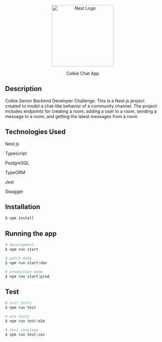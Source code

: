 <p align="center">
  <a href="http://nestjs.com/" target="blank"><img src="https://nestjs.com/img/logo-small.svg" width="200" alt="Nest Logo" /></a>
</p>

  <p align="center">Colkie Chat App</p>

## Description

Colkie Senior Backend Developer Challenge. This is a Nest.js project created to model a chat-like behavior of a community channel. The project includes endpoints for creating a room, adding a user to a room, sending a message to a room, and getting the latest messages from a room

## Technologies Used 
Nest.js

Typescript

PostgreSQL

TypeORM

Jest

Swagger
## Installation

```bash
$ npm install
```

## Running the app

```bash
# development
$ npm run start

# watch mode
$ npm run start:dev

# production mode
$ npm run start:prod
```

## Test

```bash
# unit tests
$ npm run test

# e2e tests
$ npm run test:e2e

# test coverage
$ npm run test:cov
```
